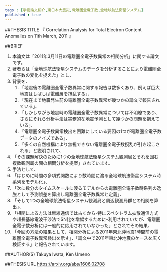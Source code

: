 ```yaml
--- 
tags : [学術論文紹介,東日本大震災,電離圏全電子数,全地球航法衛星システム] 
published : true
---
```


##THESIS TITLE
『
Correlation Analysis for Total Electron Content Anomalies on 11th March, 2011
』
  
##BRIEF
1. 本論文は「2011年3月11日の電離圏全電子数異常の相関分析」に関する論文です。
1. 著者らは「全地球航法衛星システムのデータを分析することにより電離圏全電子数の変化を捉えた」とし、
1. 背景を、
	1. 「地震後の電離圏全電子数異常に関する報告は数多くあり、例えば巨大地震はしばしば電離層を撹乱する」、
	1. 「現在まで地震発生前の電離圏全電子数異常が幾つかの論文で報告されている」、
	1. 「しかしながら地震時の電離圏全電子数異常については不明瞭であり、さらにそれら分析手法は実務的な地震予測として幾つかの問題を抱えている」、
	1. 「電離圏全電子数異常検出を困難にしている要因の1つが電離圏全電子数データのノイズである」、
	1. 「多くの自然機構により無視できない電離圏全電子数撹乱が引き起こされる」と説明されて、
1. 「その課題解決のために1つの全地球航法衛星システム観測局とそれを囲む複数観測局の間の相関分析を提案」されています。
1. 手法として、
1. 「はじめに時間の多項式関数により数時間に渡る全地球航法衛星システム時系列をモデル化」、
1. 「次に数分のタイムスケールに渡るモデルからの電離圏全電子数時系列の逸脱として予測誤差を算出し電離圏全電子数異常と定義」、
1. 「そして1つの全地球航法衛星システム観測局と周辺観測局群との相関を算出」、
1. 「相関による方法は無線通信では古くから-特にスペクトラム拡散通信方式や超長基線電波干渉法でSN比を増幅するために-利用されていたが、電離圏全電子数分析には一般的に応用されていなかった」とされてその結果、
1. 「今回の方法の結果として、相関分析による2011年東北沖地震1時間前の電離圏全電子数異常検出を示す」、「論文中で2011年東北沖地震のケースを広く検証する」と報告されています。


	
	



##AUTHOR(S)
Takuya Iwata, Ken Umeno

##THESIS URL
[
https://arxiv.org/abs/1606.02708
](
https://arxiv.org/abs/1606.02708
)